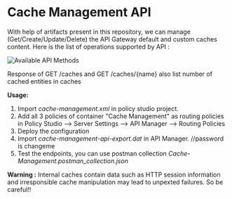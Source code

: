 # Cache Management API

With help of artifacts present in this repository, we can manage (Get/Create/Update/Delete) the API Gateway default and custom caches content. Here is the list of operations supported by API :

![Available API Methods]( https://github.com/Axway-API-Management-Plus/cache-management/src/lib/images/APIMethods.PNG )

Response of GET /caches and GET /caches/{name} also list number of cached entities in caches

**Usage:** 

1. Import *cache-management.xml* in policy studio project.
2. Add all 3 policies of container "Cache Management" as routing policies in Policy Studio --> Server Settings --> API Manager --> Routing Policies
3. Deploy the configuration
4. Import *cache-management-api-export.dat* in API Manager.  //password is changeme
5. Test the endpoints, you can use postman collection *Cache-Management.postman_collection.json*

**Warning :** Internal caches contain data such as HTTP session information and irresponsible cache manipulation may lead to unpexted failures. So be careful!!
